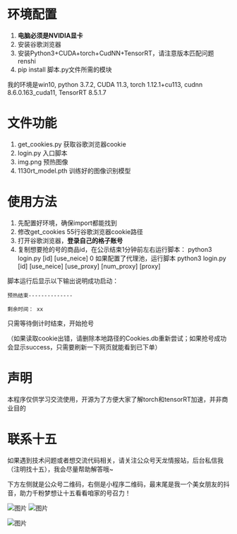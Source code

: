 # 环境配置

1. **电脑必须是NVIDIA显卡**
2. 安装谷歌浏览器
3. 安装Python3+CUDA+torch+CudNN+TensorRT，请注意版本匹配问题renshi
4. pip install 脚本.py文件所需的模块

我的环境是win10, python 3.7.2, CUDA 11.3, torch 1.12.1+cu113, cudnn 8.6.0.163_cuda11, TensorRT 8.5.1.7

# 文件功能

1. get_cookies.py 获取谷歌浏览器cookie
2. login.py 入口脚本
3. img.png 预热图像
4. 1130rt_model.pth 训练好的图像识别模型

# 使用方法

1. 先配置好环境，确保import都能找到
2. 修改get_cookies 55行谷歌浏览器cookie路径
3. 打开谷歌浏览器，**登录自己的格子账号**
4. 复制想要抢的号的商品id，在公示结束1分钟前左右运行脚本：
   python3 login.py [id] [use_neice] 0 
   如果配置了代理池，运行脚本
   python3 login.py [id] [use_neice] [use_proxy] [num_proxy] [proxy]

脚本运行后显示以下输出说明成功启动：

`预热结束--------------`

`剩余时间： xx`

只需等待倒计时结束，开始抢号

（如果读取cookie出错，请删除本地路径的Cookies.db重新尝试；如果抢号成功会显示success，只需要刷新一下网页就能看到已下单）

# 声明

本程序仅供学习交流使用，开源为了方便大家了解torch和tensorRT加速，并非商业目的

# 联系十五

如果遇到技术问题或者想交流代码相关，请关注公众号天龙情报站，后台私信我（注明找十五），我会尽量帮助解答哦~

下方左侧就是公众号二维码，右侧是小程序二维码，最末尾是我一个美女朋友的抖音，助力千粉梦想让十五看看咱家的号召力！

![图片](http://tlbb.moyubao.net/key-resources/qrcode_gongzhonghao.jpg) ![图片](http://tlbb.moyubao.net/key-resources/qrcode_xiaochengxu.jpg)

![图片](http://tlbb.moyubao.net/key-resources/douyin.jpg)

